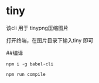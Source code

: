 # tiny

该cli 用于 tinypng压缩图片



打开终端，在图片目录下输入tiny <key> 即可

##编译

    npm i -g babel-cli

    npm run compile


